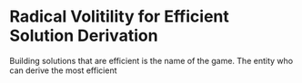 # Radical Volitility for Efficient Solution Derivation

Building solutions that are efficient is the name of the game. The entity who can derive the most efficient 